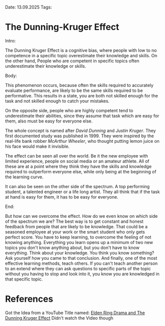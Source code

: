 Date: 13.09.2025
Tags: 

# The Dunning-Kruger Effect

Intro:

The Dunning Kruger Effect is a cognitive bias, where people with low to no competence in a specific topic overestimate their knowledge and skills. On the other hand, People who are competent in specific topics often underestimate their knowledge or skills.

Body:

This phenomenon occurs, because often the skills required to accurately evaluate performance, are likely to be the same skills required to be performative. This results in a state, you are both not skilled enough for the task and not skilled enough to catch your mistakes.

On the opposite side, people who are highly competent tend to underestimate their abilities, since they assume that task which are easy for them, also must be easy for everyone else. 

The whole concept is named after *David Dunning* and *Justin Kruger*. They first documented study was published in 1999. They were inspired by the real-life bank robber *McArthur Wheeler*, who thought putting lemon juice on his face would make it invisible. 

The effect can be seen all over the world. Be it the new employee with limited experience, people on social media or an amateur athlete. All of these are at a point where they think they have the skills and knowledge required to outperform everyone else, while only being at the beginning of the learning curve. 

It can also be seen on the other side of the spectrum. A top performing student, a talented engineer or  a life long artist. They all think that if the task at hand is easy for them, it has to be easy for everyone.    

End:

But how can we overcome the effect. How do we even know on which side of the spectrum we are? The best way is to get constant and honest feedback from people that are likely to be knowledge. That could be a seasoned employee at your work or the smart student who only gets perfect score. 
You have to keep learning, to overcome the feeling of not knowing anything. Everything you learn opens up a minimum of two new topics you don't know anything about, but you don't have to know everything. 
Think about your knowledge. You think you know something? Ask yourself how you came to that conclusion. 
And finally, one of the most effective learning methods, teach others. If you can't teach another person to an extend where they can ask questions to specific parts of the topic without you having to stop and look into it, you know you are knowledged in that specific topic. 
# References
Got the Idea from a YouTube Title named: [Elden Ring Drama and The Dunning Kruger Effect](https://www.youtube.com/watch?v=ucV6h7OxSso&pp=0gcJCckJAYcqIYzv)
Didn't watch the Video though
